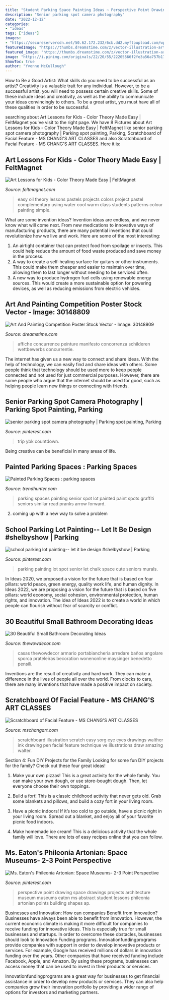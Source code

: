 ```yaml
---
title: "Student Parking Space Painting Ideas ~ Perspective Point Drawing Space Drawings Projects Architecture Museum Museums Eaton Ms Abstract Student Lessons Phileonia Artonian Points Building Shapes Ap"
description: "Senior parking spot camera photography"
date: "2022-12-12"
categories:
- "ideas"
tags: ["ideas"]
images:
- "https://secureservercdn.net/50.62.172.232/6cb.dd2.myftpupload.com/wp-content/uploads/2016/04/small-bathroom-with-a-white-wash-basin-1.jpg"
featuredImage: "https://thumbs.dreamstime.com/z/vector-illustration-art-painting-competition-poster-30148809.jpg"
featured_image: "https://thumbs.dreamstime.com/z/vector-illustration-art-painting-competition-poster-30148809.jpg"
image: "https://i.pinimg.com/originals/22/20/55/22205566f2fe3a56a757b17c9f6836eb.jpg"
ShowToc: true
author: "Yvonne McCullough"
---
```



How to Be a Good Artist: What skills do you need to be successful as an artist?
Creativity is a valuable trait for any individual. However, to be a successful artist, you will need to possess certain creative skills. Some of these include ideas and creativity, as well as the ability to communicate your ideas convincingly to others. To be a great artist, you must have all of these qualities in order to be successful.

	

		
searching about Art Lessons for Kids - Color Theory Made Easy | FeltMagnet you've visit to the right page. We have 8 Pictures about Art Lessons for Kids - Color Theory Made Easy | FeltMagnet like senior parking spot camera photography | Parking spot painting, Parking, Scratchboard of Facial Feature - MS CHANG&#039;S ART CLASSES and also Scratchboard of Facial Feature - MS CHANG&#039;S ART CLASSES. Here it is:
		
    
## Art Lessons For Kids - Color Theory Made Easy | FeltMagnet

<img loading=lazy src="https://usercontent2.hubstatic.com/1231255_f520.jpg" onerror="this.onerror=null;this.src='https://tse3.mm.bing.net/th?id=OIP.33KUGSLB7DTloPqC6bcHwgHaKg&amp;pid=15.1';" alt="Art Lessons for Kids - Color Theory Made Easy | FeltMagnet">

_Source: feltmagnet.com_

>easy oil theory lessons pastels projects colors project pastel complementary using water cool warm class students patterns colour painting simple. 

	

What are some invention ideas?
Invention ideas are endless, and we never know what will come next. From new medications to innovative ways of manufacturing products, there are many potential inventions that could revolutionize how we live and work. Here are some of the most interesting: 
1. An airtight container that can protect food from spoilage or insects. This could help reduce the amount of food waste produced and save money in the process. 
2. A way to create a self-healing surface for guitars or other instruments. This could make them cheaper and easier to maintain over time, allowing them to last longer without needing to be serviced often. 
3. A new way to produce hydrogen fuel cells using renewable energy sources. This would create a more sustainable option for powering devices, as well as reducing emissions from electric vehicles. 

    
## Art And Painting Competition Poster Stock Vector - Image: 30148809

<img loading=lazy src="https://thumbs.dreamstime.com/z/vector-illustration-art-painting-competition-poster-30148809.jpg" onerror="this.onerror=null;this.src='https://tse3.mm.bing.net/th?id=OIP.hNIQutZRujzgv0ItsQxhQQHaH6&amp;pid=15.1';" alt="Art And Painting Competition Poster Stock Vector - Image: 30148809">

_Source: dreamstime.com_

>affiche concurrence peinture manifesto concorrenza schilderen wettbewerbs concurrentie. 

	

The internet has given us a new way to connect and share ideas. With the help of technology, we can easily find and share ideas with others. Some people think that technology should be used more to keep people connected and not used for just commercial purposes. However, there are some people who argue that the internet should be used for good, such as helping people learn new things or connecting with friends.

    
## Senior Parking Spot Camera Photography | Parking Spot Painting, Parking

<img loading=lazy src="https://i.pinimg.com/736x/fe/c2/2c/fec22c2fdc0fd0e05a9c674cd8ae578f.jpg" onerror="this.onerror=null;this.src='https://tse1.mm.bing.net/th?id=OIP.G1YIOA9MU-sT8Tv3VXwoaAHaJ3&amp;pid=15.1';" alt="senior parking spot camera photography | Parking spot painting, Parking">

_Source: pinterest.com_

>trip ybk countdown. 

	

Being creative can be beneficial in many areas of life.

    
## Painted Parking Spaces : Parking Spaces

<img loading=lazy src="http://cdn.trendhunterstatic.com/thumbs/parking-spaces.jpeg" onerror="this.onerror=null;this.src='https://tse2.mm.bing.net/th?id=OIP._XRxLLEzWga7wq7i3fXv2QHaJ4&amp;pid=15.1';" alt="Painted Parking Spaces : parking spaces">

_Source: trendhunter.com_

>parking spaces painting senior spot lot painted paint spots graffiti seniors similar read pranks arrow forward. 

	

2. coming up with a new way to solve a problem 

    
## School Parking Lot Painting-- Let It Be Design #shelbyshow | Parking

<img loading=lazy src="https://i.pinimg.com/originals/92/08/60/9208603aebd126d93dcfadb579d1a029.jpg" onerror="this.onerror=null;this.src='https://tse4.mm.bing.net/th?id=OIP.4Mpm1o7EzwNAgy290qJFFgHaJ4&amp;pid=15.1';" alt="school parking lot painting-- let it be design #shelbyshow | Parking">

_Source: pinterest.com_

>parking painting lot spot senior let chalk space cute seniors murals. 

	

In Ideas 2020, we proposed a vision for the future that is based on four pillars: world peace, green energy, quality work life, and human dignity. In Ideas 2022, we are proposing a vision for the future that is based on five pillars: world economy, social cohesion, environmental protection, human rights, and innovation. The idea of Ideas 2022 is to create a world in which people can flourish without fear of scarcity or conflict.

    
## 30 Beautiful Small Bathroom Decorating Ideas

<img loading=lazy src="https://secureservercdn.net/50.62.172.232/6cb.dd2.myftpupload.com/wp-content/uploads/2016/04/small-bathroom-with-a-white-wash-basin-1.jpg" onerror="this.onerror=null;this.src='https://tse4.mm.bing.net/th?id=OIP.apLGrax1rOEqbWzgxiovZwHaKg&amp;pid=15.1';" alt="30 Beautiful Small Bathroom Decorating Ideas">

_Source: thewowdecor.com_

>casas thewowdecor armario portabiancheria arredare baños angolare sporca prateleiras becoration wonenonline maysinger benedetto pensili. 

	

Inventions are the result of creativity and hard work. They can make a difference in the lives of people all over the world. From clocks to cars, there are many inventions that have made a positive impact on society.

    
## Scratchboard Of Facial Feature - MS CHANG&#039;S ART CLASSES

<img loading=lazy src="http://www.mschangart.com/uploads/1/3/4/5/13451990/c79b2aff74912c8ef6ff2a34e7c1b650_orig.jpg" onerror="this.onerror=null;this.src='https://tse2.mm.bing.net/th?id=OIP.KDZegh1ZNRJqrg6A1PSyKgHaHa&amp;pid=15.1';" alt="Scratchboard of Facial Feature - MS CHANG&#039;S ART CLASSES">

_Source: mschangart.com_

>scratchboard illustration scratch easy sorg eye eyes drawings walther ink drawing pen facial feature technique ve illustrations draw amazing walter. 

	

Section 4: Fun DIY Projects for the Family
Looking for some fun DIY projects for the family? Check out these four great ideas!
1. Make your own pizzas! This is a great activity for the whole family. You can make your own dough, or use store-bought dough. Then, let everyone choose their own toppings.

2. Build a fort! This is a classic childhood activity that never gets old. Grab some blankets and pillows, and build a cozy fort in your living room.

3. Have a picnic indoors! If it’s too cold to go outside, have a picnic right in your living room. Spread out a blanket, and enjoy all of your favorite picnic food indoors.

4. Make homemade ice cream! This is a delicious activity that the whole family will love. There are lots of easy recipes online that you can follow.

    
## Ms. Eaton&#039;s Phileonia Artonian: Space Museums- 2-3 Point Perspective

<img loading=lazy src="https://i.pinimg.com/originals/22/20/55/22205566f2fe3a56a757b17c9f6836eb.jpg" onerror="this.onerror=null;this.src='https://tse2.mm.bing.net/th?id=OIP.ib7cfTA_9U66g2HseaG3swHaNw&amp;pid=15.1';" alt="Ms. Eaton&#039;s Phileonia Artonian: Space Museums- 2-3 Point Perspective">

_Source: pinterest.com_

>perspective point drawing space drawings projects architecture museum museums eaton ms abstract student lessons phileonia artonian points building shapes ap. 

	

Businesses and Innovation: How can companies Benefit from Innovation?
Businesses have always been able to benefit from innovation. However, the current economic climate is making it more difficult for companies to receive funding for innovative ideas. This is especially true for small businesses and startups. In order to overcome these obstacles, businesses should look to Innovation Funding programs.
Innovationfundingprograms provide companies with support in order to develop innovative products or services. For example, Google has received millions of dollars in innovation funding over the years. Other companies that have received funding include Facebook, Apple, and Amazon. By using these programs, businesses can access money that can be used to invest in their products or services.

Innovationfundingprograms are a great way for businesses to get financial assistance in order to develop new products or services. They can also help companies grow their innovation portfolio by providing a wider range of options for investors and marketing partners.

